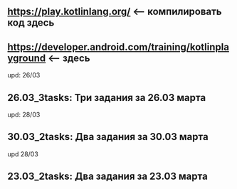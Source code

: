 
https://play.kotlinlang.org/ <-- компилировать код здесь
-------------------------------------------------------------------
https://developer.android.com/training/kotlinplayground <-- здесь
-------------------------------------------------------------------
upd: 26/03

26.03_3tasks: Три задания за 26.03 марта
-------------------------------------------------------------------
upd: 28/03

30.03_2tasks: Два задания за 30.03 марта
-------------------------------------------------------------------
upd 28/03

23.03_2tasks: Два задания за 23.03 марта
-------------------------------------------------------------------
